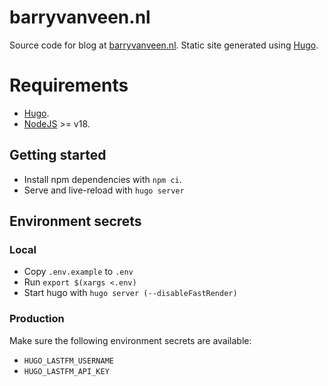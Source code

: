 # barryvanveen.nl 

Source code for blog at [barryvanveen.nl](https://barryvanveen.nl). Static site generated using [Hugo](https://gohugo.io/).

# Requirements

* [Hugo](https://gohugo.io/installation/).
* [NodeJS](https://nodejs.org/en) >= v18.

## Getting started

* Install npm dependencies with `npm ci`.
* Serve and live-reload with `hugo server`

## Environment secrets

### Local

* Copy `.env.example` to `.env`
* Run `export $(xargs <.env)`
* Start hugo with `hugo server (--disableFastRender)`

### Production

Make sure the following environment secrets are available:
* `HUGO_LASTFM_USERNAME`
* `HUGO_LASTFM_API_KEY`